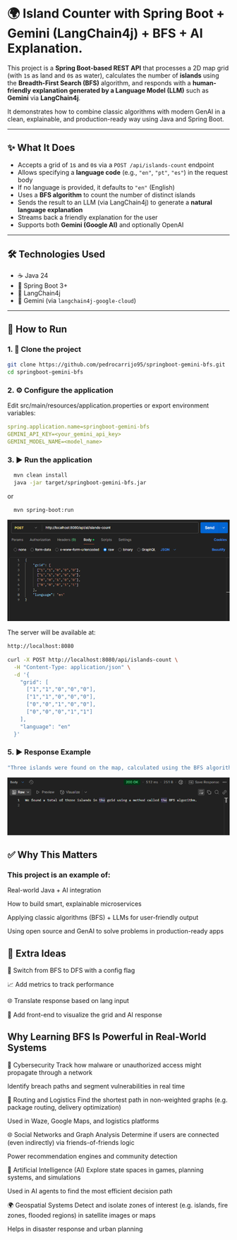 # 🌍 Island Counter with Spring Boot + Gemini (LangChain4j) + BFS + AI Explanation.

This project is a **Spring Boot-based REST API** that processes a 2D map grid (with `1`s as land and `0`s as water), calculates the number of **islands** using the **Breadth-First Search (BFS)** algorithm, and responds with a **human-friendly explanation generated by a Language Model (LLM)** such as **Gemini** via **LangChain4j**.

It demonstrates how to combine classic algorithms with modern GenAI in a clean, explainable, and production-ready way using Java and Spring Boot.

---

## ✨ What It Does

- Accepts a grid of `1`s and `0`s via a `POST /api/islands-count` endpoint
- Allows specifying a **language code** (e.g., `"en"`, `"pt"`, `"es"`) in the request body
- If no language is provided, it defaults to `"en"` (English)
- Uses a **BFS algorithm** to count the number of distinct islands
- Sends the result to an LLM (via LangChain4j) to generate a **natural language explanation**
- Streams back a friendly explanation for the user
- Supports both **Gemini (Google AI)** and optionally OpenAI

---

## 🛠️ Technologies Used

- ☕ Java 24
- 🧩 Spring Boot 3+
- 🤖 LangChain4j
- 🧠 Gemini (via `langchain4j-google-cloud`)
  
---

## 🚀 How to Run

### 1. 🧱 Clone the project

```bash
git clone https://github.com/pedrocarrijo95/springboot-gemini-bfs.git
cd springboot-gemini-bfs
```

### 2. ⚙️ Configure the application

Edit src/main/resources/application.properties or export environment variables:

```yaml
spring.application.name=springboot-gemini-bfs
GEMINI_API_KEY=<your_gemini_api_key>
GEMINI_MODEL_NAME=<model_name>
```

### 3. ▶️ Run the application

```bash
  mvn clean install
  java -jar target/springboot-gemini-bfs.jar
```
or

```bash
  mvn spring-boot:run
```


![Request](tests-results/postman_request.png)


The server will be available at:

```bash
http://localhost:8080
```

```bash
curl -X POST http://localhost:8080/api/islands-count \
  -H "Content-Type: application/json" \
  -d '{
    "grid": [
      ["1","1","0","0","0"],
      ["1","1","0","0","0"],
      ["0","0","1","0","0"],
      ["0","0","0","1","1"]
    ],
    "language": "en"
  }'
```

### 5. ▶️ Response Example
```bash
"Three islands were found on the map, calculated using the BFS algorithm. Each one represents a separate piece of land surrounded by water."
```

![Response](tests-results/postman_response.png)

## ✅ Why This Matters
### This project is an example of:

Real-world Java + AI integration

How to build smart, explainable microservices

Applying classic algorithms (BFS) + LLMs for user-friendly output

Using open source and GenAI to solve problems in production-ready apps

## 🧠 Extra Ideas
🔀 Switch from BFS to DFS with a config flag

📈 Add metrics to track performance

🌐 Translate response based on lang input

🧩 Add front-end to visualize the grid and AI response


## Why Learning BFS Is Powerful in Real-World Systems

🔐 Cybersecurity
Track how malware or unauthorized access might propagate through a network

Identify breach paths and segment vulnerabilities in real time

🚗 Routing and Logistics
Find the shortest path in non-weighted graphs (e.g. package routing, delivery optimization)

Used in Waze, Google Maps, and logistics platforms

🌐 Social Networks and Graph Analysis
Determine if users are connected (even indirectly) via friends-of-friends logic

Power recommendation engines and community detection

🧠 Artificial Intelligence (AI)
Explore state spaces in games, planning systems, and simulations

Used in AI agents to find the most efficient decision path

🌍 Geospatial Systems
Detect and isolate zones of interest (e.g. islands, fire zones, flooded regions) in satellite images or maps

Helps in disaster response and urban planning




